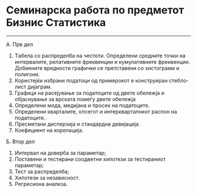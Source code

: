 # Семинарска работа по предметот Бизнис Статистика


________________________________________________________________________________________________________________________________________________
А. Прв дел
1. Tабела со распределба на честоти. Определени средните точки на
интервалите, релативните фреквенции и кумулативните фреквенции. Добиените вредности графички се претставени со хистограми и полигони.
2. Користејќи избрани податоци од примерокот е конструиран стебло-лист дијаграм.
3. Графици на расејување за податоците од двете обележја и објаснување за врската помеѓу двете обележја
4. Определени мода, медијана и просек на податоците.
5. Определени кварталите, опсегот и интеркварталниот распон на податоците.
6. Пресметани дисперзија и стандардна девијација.
7. Коефициент на корелација.

   
Б. Втор дел
1. Интервал на доверба за параметар;
2. Поставени и тестирани соодветни хипотези за тестираниот параметар;
3. Тест за распределба;
4. Хипотези за независност.
5. Регресиона анализа. 
